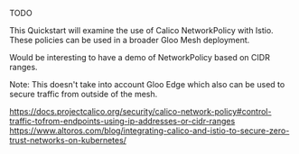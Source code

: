 TODO

This Quickstart will examine the use of Calico NetworkPolicy with Istio. These policies can be used in a broader Gloo Mesh deployment.

Would be interesting to have a demo of NetworkPolicy based on CIDR ranges.

Note: This doesn't take into account Gloo Edge which also can be used to secure traffic from outside of the mesh.

https://docs.projectcalico.org/security/calico-network-policy#control-traffic-tofrom-endpoints-using-ip-addresses-or-cidr-ranges
https://www.altoros.com/blog/integrating-calico-and-istio-to-secure-zero-trust-networks-on-kubernetes/